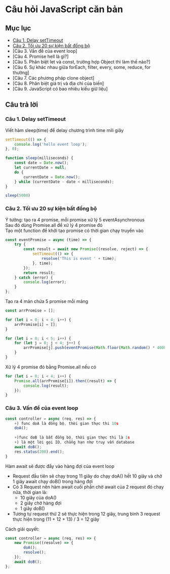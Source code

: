 # Câu hỏi JavaScript căn bản

## Mục lục
* [Câu 1. Delay setTimeout](#câu-1-delay-settimeout)
* [Câu 2. Tối ưu 20 sự kiện bất đồng bộ](#câu-2-tối-ưu-20-sự-kiện-bất-đồng-bộ)
* [Câu 3. Vấn đề của event loop]
* [Câu 4. Promise hell là gì?]
* [Câu 5. Phân biệt let và const, trường hợp Object thì làm thế nào?]
* [Câu 6. Sự khác nhau giữa forEach, filter, every, some, reduce, for thường]
* [Câu 7. Các phương pháp clone object]
* [Câu 8. Phân biệt giá trị và địa chỉ của biến]
* [Câu 9. JavaScript có bao nhiêu kiểu giữ liệu]

## Câu trả lời

### Câu 1. Delay setTimeout
Viết hàm sleep(time) để delay chương trình time mili giây

```JavaScript
setTimeout(() => {
	console.log('hello event loop');
}, 0);

function sleep(milliseconds) {
	const date = Date.now();
	let currentDate = null;
	do {
		currentDate = Date.now();
	} while (currentDate - date < milliseconds);
}

sleep(5000)
```

### Câu 2. Tối ưu 20 sự kiện bất đồng bộ
Ý tưởng: tạo ra 4 promise, mỗi promise xử lý 5 eventAsynchronous <br>
Sau đó dùng Promise.all để xử lý 4 promise đó <br>
Tạo một function để khởi tạo promise có thời gian chạy truyền vào<br>
```JavaScript
const eventPromise = async (time) => {
    try {
        const result = await new Promise((resolve, reject) => {
            setTimeout(() => {
                resolve('This is event ' + time);
            }, time);
        });
        return result;
    } catch (error) {
        console.log(error);
    }
};
```
Tạo ra 4 mản chứa 5 promise mỗi mảng
```JavaScript
const arrPromise = [];

for (let i = 0; i < 4; i++) {
    arrPromise[i] = [];
}

for (let i = 0; i < 5; i++) {
    for (let j = 0; j < 4; j++) {
        arrPromise[j].push(eventPromise(Math.floor(Math.random() * 4000)));
    }
}
```
Xử lý 4 promise đó bằng Promise.all nếu có
```JavaScript
for (let i = 0; i < 4; i++) {
    Promise.all(arrPromise[i]).then((result) => {
        console.log(result);
    });
}
```

### Câu 3. Vấn đề của event loop
```JavaScript
const controller = async (req, res) => {
    +) func doA là đồng bộ, thời gian thực thi 10s
    doA();
 
    +)func doB là bất đồng bộ, thời gian thực thi là 1s
    +) là một lời gọi IO, chẳng hạn như truy vấn database
    await doB();
    res.status(200).end();
}
```
Hàm await  sẽ được đẩy vào hàng đợi của event loop
- Request đầu tiên sẽ chạy trong 11 giây do chạy doA() hết 10 giây và chờ 1 giây await chạy doB() trong hàng đợi
- Có 3 Request nên hàm await cuối phần chờ await của 2 request đó chạy nữa, thời gian là:
	- 10 giây của doA()
	- 2 giây chờ hàng đợi
	- 1 giây doB()
- Tương tự request thứ 2 sẽ thực hiện trong 12 giây, trung bình 3 request thực hiện trong (11 + 12 + 13) / 3 = 12 giây

Cách giải quyết:
```JavaScript
const controller = async (req, res) => {
    new Promise((resolve) => {
        doA();
        resolve();
    });
    await doB();
};
```
